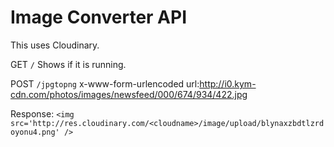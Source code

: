 # Image Converter API

This uses Cloudinary.

GET `/`
Shows if it is running.

POST `/jpgtopng`
x-www-form-urlencoded
url:http://i0.kym-cdn.com/photos/images/newsfeed/000/674/934/422.jpg

Response: `<img src='http://res.cloudinary.com/<cloudname>/image/upload/blynaxzbdtlzrdoyonu4.png' />`
